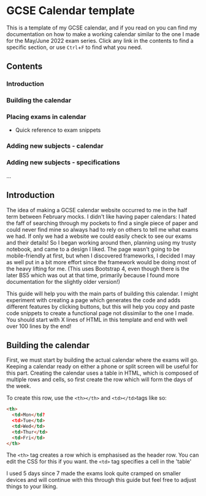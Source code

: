 # GCSE Calendar template
This is a template of my GCSE calendar, and if you read on you can find my documentation on how to make a working calendar similar to the one I made for the May/June 2022 exam series. Click any link in the contents to find a specific section, or use `Ctrl`+`F` to find what you need.

## Contents
### Introduction
### Building the calendar
### Placing exams in calendar
- Quick reference to exam snippets
### Adding new subjects - calendar
### Adding new subjects - specifications
...

## Introduction
The idea of making a GCSE calendar website occurred to me in the half term between February mocks. I didn't like having paper calendars: I hated the faff of searching through my pockets to find a single piece of paper and could never find mine so always had to rely on others to tell me what exams we had. If only we had a website we could easily check to see our exams and their details! So I began working around then, planning using my trusty notebook, and came to a design I liked. The page wasn't going to be mobile-friendly at first, but when I discovered frameworks, I decided I may as well put in a bit more effort since the framework would be doing most of the heavy lifting for me. (This uses Bootstrap 4, even though there is the later BS5 which was out at that time, primarily because I found more documentation for the slightly older version!)

This guide will help you with the main parts of building this calendar. I might experiment with creating a page which generates the code and adds different features by clicking buttons, but this will help you copy and paste code snippets to create a functional page not dissimilar to the one I made. You should start with X lines of HTML in this template and end with well over 100 lines by the end!

## Building the calendar
First, we must start by building the actual calendar where the exams will go. Keeping a calendar ready on either a phone or split screen will be useful for this part. Creating the calendar uses a table in HTML, which is composed of multiple rows and cells, so first create the row which will form the days of the week. 

To create this row, use the `<th></th>` and `<td></td>`tags like so:

```html
<th>
  <td>Mon</td?
  <td>Tue</td>
  <td>Wed</td>
  <td>Thur</td>
  <td>Fri</td>
</th>
```
The `<th>` tag creates a row which is emphasised as the header row. You can edit the CSS for this if you want. the `<td>` tag specifies a cell in the 'table'
	
I used 5 days since 7 made the exams look quite cramped on smaller devices and will continue with this through this guide but feel free to adjust things to your liking.
	



